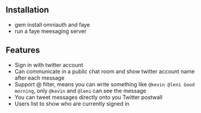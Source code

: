 ## Installation

- gem install omniauth and faye 
- run a faye meesaging server 

## Features

- Sign in with twitter account
- Can communicate in a public chat room and show twitter account name after each message
- Support @ filter, means you can write something like `@kevin @leni Good morning`, only `@kevin` and `@leni` can see the message
- You can tweet messages directly onto you Twitter postwall
- Users list to show who are currently signed in

